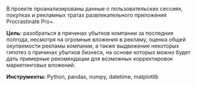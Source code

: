 В проекте проанализированы данные о пользовательских сессиях, покупках и рекламных тратах развлекательного приложения Procrastinate Pro+.

**Цель:** разобраться в причинах убытков компании за последние полгода, несмотря на огромные вложения в рекламу, оценка общей окупаемости рекламы компании, а также выдвижение некоторых гипотез о причинах убытков бизнеса, на основе которых можно будет дать примерные рекомендации для возможных корректировок маркетинговых вложений.

**Инструменты:** Python, pandas, numpy, datetime, matplotlib
